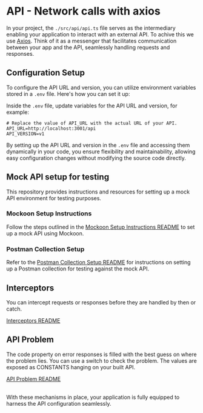 # API - Network calls with axios

In your project, the `./src/api/api.ts` file serves as the intermediary enabling your application to interact with an external API. To achive this we use [Axios](https://www.npmjs.com/package/axios). Think of it as a messenger that facilitates communication between your app and the API, seamlessly handling requests and responses.

## Configuration Setup

To configure the API URL and version, you can utilize environment variables stored in a `.env` file. Here's how you can set it up:

Inside the `.env` file, update variables for the API URL and version, for example:

```plaintext
# Replace the value of API_URL with the actual URL of your API.
API_URL=http://localhost:3001/api
API_VERSION=v1
```

By setting up the API URL and version in the `.env` file and accessing them dynamically in your code, you ensure flexibility and maintainability, allowing easy configuration changes without modifying the source code directly.

## Mock API setup for testing

This repository provides instructions and resources for setting up a mock API environment for testing purposes.

### Mockoon Setup Instructions

Follow the steps outlined in the [Mockoon Setup Instructions README](./MockoonSetup.md) to set up a mock API using Mockoon.

### Postman Collection Setup

Refer to the [Postman Collection Setup README](./PostmanSetup.md) for instructions on setting up a Postman collection for testing against the mock API.

## Interceptors

You can intercept requests or responses before they are handled by then or catch.

[Interceptors README](./Interceptors.md)

## API Problem

The code property on error responses is filled with the best guess on where the problem lies. You can use a switch to check the problem. The values are exposed as CONSTANTS hanging on your built API.

[API Problem README](./APIProblem.md)

</br>
With these mechanisms in place, your application is fully equipped to harness the API configuration seamlessly.
